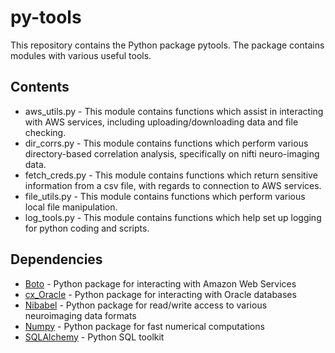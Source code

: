 py-tools
========

This repository contains the Python package pytools. The package contains modules with various useful tools.

Contents
--------
- aws_utils.py - This module contains functions which assist in interacting with AWS services, including uploading/downloading data and file checking.
- dir_corrs.py - This module contains functions which perform various directory-based correlation analysis, specifically on nifti neuro-imaging data.
- fetch_creds.py - This module contains functions which return sensitive information from a csv file, with regards to connection to AWS services.
- file_utils.py - This module contains functions which perform various local file manipulation.
- log_tools.py - This module contains functions which help set up logging for python coding and scripts.

Dependencies
------------
- [Boto](http://boto.readthedocs.org/en/latest/) - Python package for interacting with Amazon Web Services
- [cx_Oracle](http://cx-oracle.readthedocs.org/en/latest/index.html) - Python package for interacting with Oracle databases
- [Nibabel](http://nipy.org/nibabel/api.html) - Python package for read/write access to various neuroimaging data formats
- [Numpy](http://docs.scipy.org/doc/numpy/reference/) - Python package for fast numerical computations
- [SQLAlchemy](http://www.sqlalchemy.org/) - Python SQL toolkit
